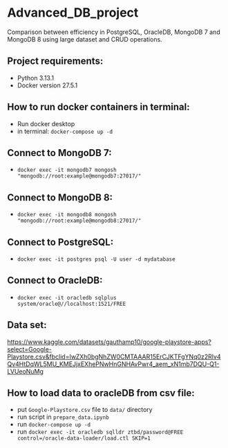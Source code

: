 # Advanced_DB_project
Comparison between efficiency in PostgreSQL, OracleDB, MongoDB 7 and MongoDB 8 using large dataset and CRUD operations. 

## Project requirements:
- Python 3.13.1
- Docker version 27.5.1

## How to run docker containers in terminal:
- Run docker desktop
- in terminal: ```docker-compose up -d```

## Connect to MongoDB 7:
- ```docker exec -it mongodb7 mongosh "mongodb://root:example@mongodb7:27017/"```


## Connect to MongoDB 8:
- ```docker exec -it mongodb8 mongosh "mongodb://root:example@mongodb8:27017/"```


## Connect to PostgreSQL:
- ```docker exec -it postgres psql -U user -d mydatabase```

## Connect to OracleDB:
- ```docker exec -it oracledb sqlplus system/oracle@//localhost:1521/FREE```

## Data set:
https://www.kaggle.com/datasets/gauthamp10/google-playstore-apps?select=Google-Playstore.csv&fbclid=IwZXh0bgNhZW0CMTAAAR15ErCJKTFgYNq0z2Rlv4Qv4HtDqWL5MU_KMEJjxEXhePNwHnGNHAvPwr4_aem_xN1mb7DQU-Q1-LVUeoNuMg


## How to load data to oracleDB from csv file:
- put ```Google-Playstore.csv``` file to ```data/``` directory
- run script in ```prepare_data.ipynb```
- run ```docker-compose up -d```
- run ```docker exec -it oracledb sqlldr ztbd/password@FREE control=/oracle-data-loader/load.ctl SKIP=1```